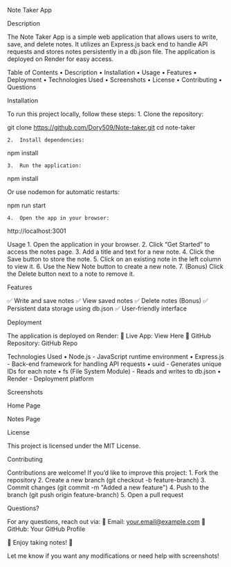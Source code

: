 Note Taker App

Description

The Note Taker App is a simple web application that allows users to write, save, and delete notes. It utilizes an Express.js back end to handle API requests and stores notes persistently in a db.json file. The application is deployed on Render for easy access.

Table of Contents
	•	Description
	•	Installation
	•	Usage
	•	Features
	•	Deployment
	•	Technologies Used
	•	Screenshots
	•	License
	•	Contributing
	•	Questions

Installation

To run this project locally, follow these steps:
	1.	Clone the repository:

git clone https://github.com/Dory509/Note-taker.git
cd note-taker


	2.	Install dependencies:

npm install


	3.	Run the application:

npm  install

Or use nodemon for automatic restarts:

npm run start


	4.	Open the app in your browser:

http://localhost:3001

Usage
	1.	Open the application in your browser.
	2.	Click “Get Started” to access the notes page.
	3.	Add a title and text for a new note.
	4.	Click the Save button to store the note.
	5.	Click on an existing note in the left column to view it.
	6.	Use the New Note button to create a new note.
	7.	(Bonus) Click the Delete button next to a note to remove it.

Features

✅ Write and save notes
✅ View saved notes
✅ Delete notes (Bonus)
✅ Persistent data storage using db.json
✅ User-friendly interface

Deployment

The application is deployed on Render:
🔗 Live App: View Here
🔗 GitHub Repository: GitHub Repo

Technologies Used
	•	Node.js - JavaScript runtime environment
	•	Express.js - Back-end framework for handling API requests
	•	uuid - Generates unique IDs for each note
	•	fs (File System Module) - Reads and writes to db.json
	•	Render - Deployment platform

Screenshots

Home Page

Notes Page

License

This project is licensed under the MIT License.

Contributing

Contributions are welcome! If you’d like to improve this project:
	1.	Fork the repository
	2.	Create a new branch (git checkout -b feature-branch)
	3.	Commit changes (git commit -m "Added a new feature")
	4.	Push to the branch (git push origin feature-branch)
	5.	Open a pull request

Questions?

For any questions, reach out via:
📧 Email: your.email@example.com
🐙 GitHub: Your GitHub Profile

🚀 Enjoy taking notes! 🚀

Let me know if you want any modifications or need help with screenshots!